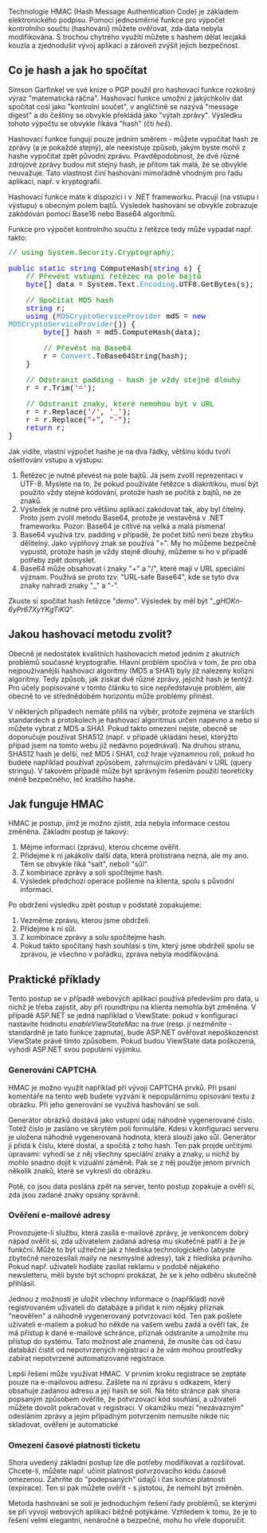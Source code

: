 <!-- dcterms:identifier = aspnetcz#146 -->
<!-- dcterms:title = HMAC - Hash Message Authentication Code -->
<!-- dcterms:abstract = Technologie HMAC (Hash Message Authentication Code) je základem elektronického podpisu. Pomocí jednosměrné funkce pro výpočet kontrolního součtu (hashování) můžete ověřovat, zda data nebyla modifikována. S trochou chytrého využití můžete s hashem dělat lecjaká kouzla a zjednodušit vývoj aplikací a zároveň zvýšit jejich bezpečnost. -->
<!-- np9:categoryId = 2 -->
<!-- x4w:category = Bezpečnost -->
<!-- np9:authorId = 1 -->
<!-- np9:authorEmail = michal.valasek@altairis.cz -->
<!-- dcterms:creator = Michal Altair Valášek -->
<!-- dcterms:created = 2007-04-14T15:22:24.783+02:00 -->
<!-- dcterms:dateAccepted = 2007-04-14T15:22:24.783+02:00 -->

<p>Technologie HMAC (Hash Message Authentication Code) je základem elektronického podpisu. Pomocí jednosměrné funkce pro výpočet kontrolního součtu (hashování) můžete ověřovat, zda data nebyla modifikována. S trochou chytrého využití můžete s hashem dělat lecjaká kouzla a zjednodušit vývoj aplikací a zároveň zvýšit jejich bezpečnost.</p><h2>Co je hash a jak ho spočítat</h2><p>Simson Garfinkel ve své knize o PGP použil pro hashovací funkce rozkošný výraz "matematická ráčna". Hashovací funkce umožní z jakýchkoliv dat spočítat cosi jako "kontrolní součet", v angličtině se nazývá "message digest" a do češtiny se obvykle překládá jako "výtah zprávy". Výsledku tohoto výpočtu se obvykle říkává "hash" (čti <em>heš</em>).</p><p>Hashovací funkce fungují pouze jedním směrem - můžete vypočítat hash ze zprávy (a je pokaždé stejný), ale neexistuje způsob, jakým byste mohli z hashe vypočítat zpět původní zprávu. Pravděpodobnost, že dvě různé zdrojové zprávy budou mít stejný hash, je přitom tak malá, že se obvykle neuvažuje. Tato vlastnost činí hashování mimořádně vhodným pro řadu aplikací, např. v kryptografii.</p><p>Hashovací funkce máte k dispozici i v .NET frameworku. Pracují (na vstupu i výstupu) s obecným polem bajtů. Výsledek hashování se obvykle zobrazuje zakódován pomocí Base16 nebo Base64 algoritmů.</p><p>Funkce pro výpočet kontrolního součtu z řetězce tedy může vypadat např. takto:</p><div style="FONT-SIZE: 11pt; BACKGROUND: white; COLOR: black; FONT-FAMILY: Consolas, Courier New"><p style="MARGIN: 0px"><span style="COLOR: #008000">// using System.Security.Cryptography;</span></p><p style="MARGIN: 0px"> </p><p style="MARGIN: 0px"><span style="COLOR: #0000ff">public</span> <span style="COLOR: #0000ff">static</span> <span style="COLOR: #0000ff">string</span> ComputeHash(<span style="COLOR: #0000ff">string</span> s) {</p><p style="MARGIN: 0px">    <span style="COLOR: #008000">// Převést vstupní řetězec na pole bajtů</span></p><p style="MARGIN: 0px">    <span style="COLOR: #0000ff">byte</span>[] data = System.Text.<span style="COLOR: #2b91af">Encoding</span>.UTF8.GetBytes(s);</p><p style="MARGIN: 0px"> </p><p style="MARGIN: 0px">    <span style="COLOR: #008000">// Spočítat MD5 hash</span></p><p style="MARGIN: 0px">    <span style="COLOR: #0000ff">string</span> r;</p><p style="MARGIN: 0px">    <span style="COLOR: #0000ff">using</span> (<span style="COLOR: #2b91af">MD5CryptoServiceProvider</span> md5 = <span style="COLOR: #0000ff">new</span> <span style="COLOR: #2b91af">MD5CryptoServiceProvider</span>()) {</p><p style="MARGIN: 0px">        <span style="COLOR: #0000ff">byte</span>[] hash = md5.ComputeHash(data);</p><p style="MARGIN: 0px"> </p><p style="MARGIN: 0px">        <span style="COLOR: #008000">// Převést na Base64</span></p><p style="MARGIN: 0px">        r = <span style="COLOR: #2b91af">Convert</span>.ToBase64String(hash);</p><p style="MARGIN: 0px">    }</p><p style="MARGIN: 0px"> </p><p style="MARGIN: 0px">    <span style="COLOR: #008000">// Odstranit padding - hash je vždy stejně dlouhý</span></p><p style="MARGIN: 0px">    r = r.Trim(<span style="COLOR: #a31515">'='</span>);</p><p style="MARGIN: 0px"> </p><p style="MARGIN: 0px">    <span style="COLOR: #008000">// Odstranit znaky, které nemohou být v URL</span></p><p style="MARGIN: 0px">    r = r.Replace(<span style="COLOR: #a31515">'/'</span>, <span style="COLOR: #a31515">'_'</span>);</p><p style="MARGIN: 0px">    r = r.Replace(<span style="COLOR: #a31515">"+"</span>, <span style="COLOR: #a31515">"-"</span>);</p><p style="MARGIN: 0px">    <span style="COLOR: #0000ff">return</span> r;</p><p style="MARGIN: 0px">}</p></div><p>Jak vidíte, vlastní výpočet hashe je na dva řádky, většinu kódu tvoří ošetřování vstupu a výstupu:</p><ol><li>Řetězec je nutné převést na pole bajtů. Já jsem zvolil reprezentaci v UTF-8. Myslete na to, že pokud používáte řetězce s diakritikou, musí být použito vždy stejné kódování, protože hash se počítá z bajtů, ne ze znaků.</li><li>Výsledek je nutné pro většinu aplikací zakódovat tak, aby byl čitelný. Proto jsem zvolil metodu Base64, protože je vestavěná v .NET frameworku. Pozor: Base64 je citlivé na velká a malá písmena!</li><li>Base64 využívá tzv. padding v případě, že počet bitů není beze zbytku dělitelný. Jako výplňový znak se používá "=". My ho můžeme bezpečně vypustit, protože hash je vždy stejně dlouhý, můžeme si ho v případě potřeby zpět domyslet.</li><li>Base64 může obsahovat i znaky "+" a "/", které mají v URL speciální význam. Používá se proto tzv. "URL-safe Base64", kde se tyto dva znaky nahradí znaky "_" a "-".</li></ol><p>Zkuste si spočítat hash řetězce "<em>demo</em>". Výsledek by měl být "<em>_gHOKn-6yPr67XyYKgTiKQ</em>".</p><h2>Jakou hashovací metodu zvolit?</h2><p>Obecně je nedostatek kvalitních hashovacích metod jedním z akutních problémů současné kryptografie. Hlavní problém spočívá v tom, že pro oba nejpoužívanější hashovací algoritmy (MD5 a SHA1) byly již nalezeny kolizní algoritmy. Tedy způsob, jak získat dvě různé zprávy, jejichž hash je tentýž. Pro účely popisované v tomto článku to sice nepředstavuje problém, ale obecně to ve střednědobém horizontu může problémy přinést.</p><p>V některých případech nemáte příliš na výběr, protože zejména ve starších standardech a protokolech je hashovací algoritmus určen napevno a nebo si můžete vybrat z MD5 a SHA1. Pokud takto omezeni nejste, obecně se doporučuje používat SHA512 (např. v případě ukládání hesel, kterýžto případ jsem na tomto webu již nedávno pojednával). Na druhou stranu, SHA512 hash je delší, než MD5 i SHA1, což hraje významnou roli, pokud ho budete například používat způsobem, zahrnujícím předávání v URL (query stringu). V takovém případě může být správným řešením použití teoreticky méně bezpečného, leč kratšího hashe.</p><h2>Jak funguje HMAC</h2><p>HMAC je postup, jímž je možno zjistit, zda nebyla informace cestou změněna. Základní postup je takový:</p><ol><li>Mějme informaci (zprávu), kterou chceme ověřit.</li><li>Přidejme k ní jakákoliv další data, která protistrana nezná, ale my ano. Těm se obvykle říká "salt", neboli "sůl".</li><li>Z kombinace zprávy a soli spočítejme hash.</li><li>Výsledek předchozí operace pošleme na klienta, spolu s původní informací.</li></ol><p>Po obdržení výsledku zpět postup v podstatě zopakujeme:</p><ol><li>Vezměme zprávu, kterou jsme obdrželi.</li><li>Přidejme k ní sůl.</li><li>Z kombinace zprávy a solu spočítejme hash.</li><li>Pokud takto spočítaný hash souhlasí s tím, který jsme obdrželi spolu se zprávou, je všechno v pořádku, zpráva nebyla modifikována.</li></ol><h2>Praktické příklady</h2><p>Tento postup se v případě webových aplikací používá především pro data, u nichž je třeba zajistit, aby při roundtripu na klienta nemohla být změněna. V případě ASP.NET se jedná například o ViewState: pokud v konfiguraci nastavíte hodnotu <em>enableViewStateMac</em> na <em>true</em> (resp. ji nezměníte - standardně je tato funkce zapnuta), bude ASP.NET ověřovat nepoškozenost ViewState právě tímto způsobem. Pokud budou ViewState data poškozená, vyhodí ASP.NET svou populární výjimku.</p><h3>Generování CAPTCHA</h3><p>HMAC je možno využít například při vývoji CAPTCHA prvků. Při psaní komentáře na tento web budete vyzvání k nepopulárnímu opisování textu z obrázku. Při jeho generování se využívá hashování se solí.</p><p>Generátor obrázků dostává jako vstupní údaj náhodně vygenerované číslo. Totéž číslo je zasláno ve skrytém poli formuláře. Kdesi v konfiguraci serveru je uložena náhodně vygenerovaná hodnota, která slouží jako sůl. Generátor ji přidá k číslu, které dostal, a spočítá z toho hash. Ten pak projde určitými úpravami: vyhodí se z něj všechny speciální znaky a znaky, u nichž by mohlo snadno dojít k vizuální záměně. Pak se z něj použije jenom prvních několik znaků, které se vykreslí do obrázku. </p><p>Poté, co jsou data poslána zpět na server, tento postup zopakuje a ověří si, zda jsou zadané znaky opsány správně.</p><h3>Ověření e-mailové adresy</h3><p>Provozujete-li službu, která zasílá e-mailové zprávy, je venkoncem dobrý nápad ověřit si, zda uživatelem zadaná adresa mu skutečně patří a že je funkční. Může to být užitečné jak z hlediska technologického (abyste zbytečně nerozesílali maily ne nesmyslné adresy), tak z hlediska právního. Pokud např. uživateli hodláte zasílat reklamu v podobě nějakého newsletteru, měli byste být schopni prokázat, že se k jeho odběru skutečně přihlásil.</p><p>Jednou z možností je uložit všechny informace o (například) nově registrovaném uživateli do databáze a přidat k nim nějaký příznak "neověřen" a náhodně vygenerovaný potvrzovací kód. Ten pak pošlete uživateli e-mailem a pokud ho někde na vašem webu zadá a ověří tak, že má přístup k dané e-mailové schránce, příznak odstraníte a umožníte mu přístup do systému. Tato možnost ale znamená, že musíte čas od času databázi čistit od nepotvrzených registrací a že vám mohou prostředky zabírat nepotvrzené automatizované registrace.</p><p>Lepší řešení může využívat HMAC. V prvním kroku registrace se zeptáte pouze na e-mailovou adresu. Zašlete na ni zprávu s odkazem, který obsahuje zadanou adresu a její hash se solí. Na této stránce pak shora popsaným způsobem ověříte, že potvrzovací kód souhlasí, a uživateli můžete dovolit pokračovat v registraci. V okamžiku mezi "nezávazným" odesláním zprávy a jejím případným potvrzením nemusíte nikde nic skladovat, ověření je automatické</p><h3>Omezení časové platnosti ticketu</h3><p>Shora uvedený základní postup lze dle potřeby modifikovat a rozšiřovat. Chcete-li, můžete např. učinit platnost potvrzovacího kódu časově omezenou. Zahrňte do "podepsaných" údajů i čas konce platnosti (expirace). Ten si pak můžete ověřit - s jistotou, že nemohl být změněn.</p><p>Metoda hashování se solí je jednoduchým řešení řady problémů, se kterými se při vývoji webových aplikací běžně potýkáme. Vzhledem k tomu, že je to řešení velmi elegantní, nenáročné a bezpečné, mohu ho vřele doporučit.</p>